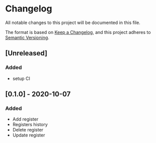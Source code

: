 # Changelog
All notable changes to this project will be documented in this file.

The format is based on [Keep a Changelog](https://keepachangelog.com/en/1.0.0/),
and this project adheres to [Semantic Versioning](https://semver.org/spec/v2.0.0.html).

## [Unreleased]

### Added
- setup CI

## [0.1.0] - 2020-10-07

### Added
- Add register
- Registers history
- Delete register
- Update register

